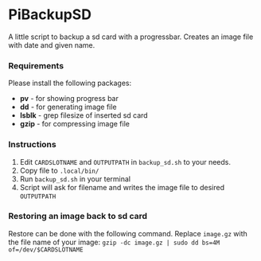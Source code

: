 # PiBackupSD
A little script to backup a sd card with a progressbar. Creates an image file with date and given name.

### Requirements
Please install the following packages:
+ **pv** - for showing progress bar
+ **dd** - for generating image file
+ **lsblk** - grep filesize of inserted sd card
+ **gzip** - for compressing image file

### Instructions
1. Edit `CARDSLOTNAME` and `OUTPUTPATH` in `backup_sd.sh` to your needs.
2. Copy file to `.local/bin/`
3. Run `backup_sd.sh` in your terminal
4. Script will ask for filename and writes the image file to desired `OUTPUTPATH`

### Restoring an image back to sd card
Restore can be done with the following command. Replace `image.gz` with the file name of your image:
`gzip -dc image.gz | sudo dd bs=4M of=/dev/$CARDSLOTNAME`

